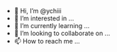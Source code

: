 - 👋 Hi, I’m @ychiii
- 👀 I’m interested in ...
- 🌱 I’m currently learning ...
- 💞️ I’m looking to collaborate on ...
- 📫 How to reach me ...

<!---
ychiii/ychiii is a ✨ special ✨ repository because its `README.md` (this file) appears on your GitHub profile.
You can click the Preview link to take a look at your changes.
--->
